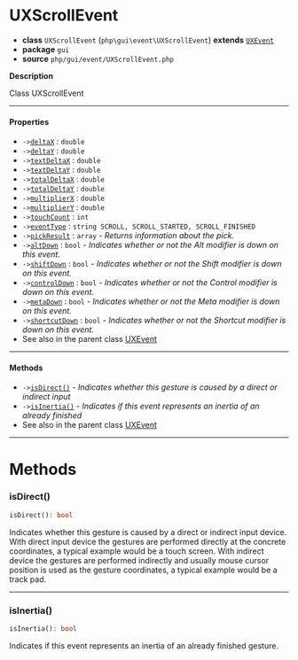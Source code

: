 # UXScrollEvent

- **class** `UXScrollEvent` (`php\gui\event\UXScrollEvent`) **extends** [`UXEvent`](https://github.com/jphp-compiler/jphp/blob/master/exts/jphp-gui-ext/api-docs/classes/php/gui/event/UXEvent.md)
- **package** `gui`
- **source** `php/gui/event/UXScrollEvent.php`

**Description**

Class UXScrollEvent

---

#### Properties

- `->`[`deltaX`](#prop-deltax) : `double`
- `->`[`deltaY`](#prop-deltay) : `double`
- `->`[`textDeltaX`](#prop-textdeltax) : `double`
- `->`[`textDeltaY`](#prop-textdeltay) : `double`
- `->`[`totalDeltaX`](#prop-totaldeltax) : `double`
- `->`[`totalDeltaY`](#prop-totaldeltay) : `double`
- `->`[`multiplierX`](#prop-multiplierx) : `double`
- `->`[`multiplierY`](#prop-multipliery) : `double`
- `->`[`touchCount`](#prop-touchcount) : `int`
- `->`[`eventType`](#prop-eventtype) : `string SCROLL, SCROLL_STARTED, SCROLL_FINISHED`
- `->`[`pickResult`](#prop-pickresult) : `array` - _Returns information about the pick._
- `->`[`altDown`](#prop-altdown) : `bool` - _Indicates whether or not the Alt modifier is down on this event._
- `->`[`shiftDown`](#prop-shiftdown) : `bool` - _Indicates whether or not the Shift modifier is down on this event._
- `->`[`controlDown`](#prop-controldown) : `bool` - _Indicates whether or not the Control modifier is down on this event._
- `->`[`metaDown`](#prop-metadown) : `bool` - _Indicates whether or not the Meta modifier is down on this event._
- `->`[`shortcutDown`](#prop-shortcutdown) : `bool` - _Indicates whether or not the Shortcut modifier is down on this event._
- See also in the parent class [UXEvent](https://github.com/jphp-compiler/jphp/blob/master/exts/jphp-gui-ext/api-docs/classes/php/gui/event/UXEvent.md)

---

#### Methods

- `->`[`isDirect()`](#method-isdirect) - _Indicates whether this gesture is caused by a direct or indirect input_
- `->`[`isInertia()`](#method-isinertia) - _Indicates if this event represents an inertia of an already finished_
- See also in the parent class [UXEvent](https://github.com/jphp-compiler/jphp/blob/master/exts/jphp-gui-ext/api-docs/classes/php/gui/event/UXEvent.md)

---
# Methods

<a name="method-isdirect"></a>

### isDirect()
```php
isDirect(): bool
```
Indicates whether this gesture is caused by a direct or indirect input
device. With direct input device the gestures are performed directly at
the concrete coordinates, a typical example would be a touch screen.
With indirect device the gestures are performed indirectly and usually
mouse cursor position is used as the gesture coordinates, a typical
example would be a track pad.

---

<a name="method-isinertia"></a>

### isInertia()
```php
isInertia(): bool
```
Indicates if this event represents an inertia of an already finished
gesture.